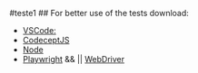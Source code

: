 # t e s t e 1 
 
 ## For better use of the tests download:

  - [VSCode:](https://code.visualstudio.com/)
  - [CodeceptJS](https://codecept.io/quickstart/)
  - [Node](https://nodejs.org/en/download/package-manager)
  - [Playwright](https://playwright.dev/)  && ||  [WebDriver](https://github.com/codeceptjs/CodeceptJS/blob/master/docs/helpers/WebDriver.md)
